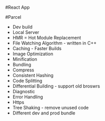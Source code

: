 #React App


#Parcel
 - Dev build
 - Local Server
 - HMR = Hot Module Replacement
 - File Watching Algorithm - written in C++
 - Caching - Faster Builds
 - Image Optimization
 - Minification
 - Bundling
 - Compress
 - Consistent Hashing
 - Code Splitting
 - Differential Building - support old broswrs
 - Diagnostic
 - Error Handling
 - Https
 - Tree Shaking - remove unused code
 - Different dev and prod bundle
